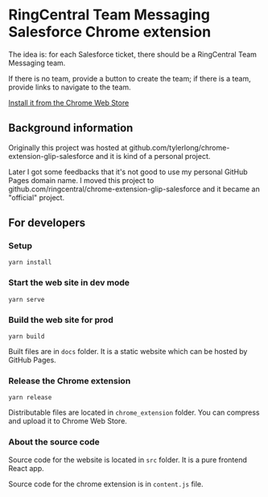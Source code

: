 # RingCentral Team Messaging Salesforce Chrome extension

The idea is: for each Salesforce ticket, there should be a RingCentral Team Messaging team.

If there is no team, provide a button to create the team; if there is a team, provide links to navigate to the team.

[Install it from the Chrome Web Store](https://chrome.google.com/webstore/detail/glip-salesforce/gcmccmiceedebolmgjddhklghkaejbei)


## Background information

Originally this project was hosted at github.com/tylerlong/chrome-extension-glip-salesforce and it is kind of a personal project.

Later I got some feedbacks that it's not good to use my personal GitHub Pages domain name. I moved this project to github.com/ringcentral/chrome-extension-glip-salesforce and it became an "official" project.


## For developers

### Setup

```
yarn install
```

### Start the web site in dev mode

```
yarn serve
```


### Build the web site for prod

```
yarn build
```

Built files are in `docs` folder. It is a static website which can be hosted by GitHub Pages.


### Release the Chrome extension

```
yarn release
```

Distributable files are located in `chrome_extension` folder. You can compress and upload it to Chrome Web Store.


### About the source code

Source code for the website is located in `src` folder. It is a pure frontend React app.

Source code for the chrome extension is in `content.js` file.
